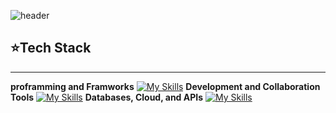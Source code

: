 ![header](https://capsule-render.vercel.app/api?type=wave&color=auto&height=300&section=header&text=Hello%20I'm%20Yun&fontSize=90)


## ⭐Tech Stack
---
**proframming and Framworks**
[![My Skills](https://skillicons.dev/icons?i=python,js,html,css,django,fastapi,flask,d3)](https://skillicons.dev)
**Development and Collaboration Tools**
[![My Skills](https://skillicons.dev/icons?i=git,github,vscode,pycharm,windows,apple,ubuntu,linux,powershell,bash,discord,notion)](https://skillicons.dev)
**Databases, Cloud, and APIs**
[![My Skills](https://skillicons.dev/icons?i=mysql,postgres,sqlite,firebase,docker,postman,gmail,figma)](https://skillicons.dev) 
